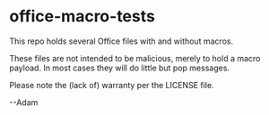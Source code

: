 # office-macro-tests

This repo holds several Office files with and without macros.

These files are not intended to be malicious, merely to hold a macro payload. In most cases they will do little but pop messages.

Please note the (lack of) warranty per the LICENSE file.

--Adam
